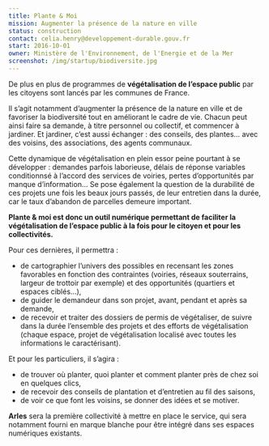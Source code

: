 ```yaml
---
title: Plante & Moi
mission: Augmenter la présence de la nature en ville
status: construction
contact: celia.henry@developpement-durable.gouv.fr
start: 2016-10-01
owner: Ministère de l'Environnement, de l'Energie et de la Mer
screenshot: /img/startup/biodiversite.jpg
---
```


De plus en plus de programmes de __végétalisation de l’espace public__ par les citoyens sont lancés par les communes de France.

Il s’agit notamment d’augmenter la présence de la nature en ville et de favoriser la biodiversité tout en améliorant le cadre de vie. Chacun peut ainsi faire sa demande, à titre personnel ou collectif, et commencer à jardiner. Et jardiner, c’est aussi échanger : des conseils, des plantes… avec des voisins, des associations, des agents communaux.

Cette dynamique de végétalisation en plein essor peine pourtant à se développer : demandes parfois laborieuse, délais de réponse variables conditionnsé à l’accord des services de voiries, pertes d’opportunités par manque d’information… Se pose également la question de la durabilité de ces projets une fois les beaux jours passés, de leur entretien dans la durée, car le taux d’abandon de parcelles demeure important.

__Plante & moi est donc un outil numérique permettant de faciliter la végétalisation de l’espace public à la fois pour le citoyen et pour les collectivités.__

Pour ces dernières, il permettra :

* de cartographier l’univers des possibles en recensant les zones favorables en fonction des contraintes (voiries, réseaux souterrains, largeur de trottoir par exemple) et des opportunités (quartiers et espaces ciblés…),
* de guider le demandeur dans son projet, avant, pendant et après sa demande,
* de recevoir et traiter des dossiers de permis de végétaliser, de suivre dans la durée l’ensemble des projets et des efforts de végétalisation (chaque espace, projet de végétalisation localisé avec toutes les informations le caractérisant).


Et pour les particuliers, il s’agira :

* de trouver où planter, quoi planter et comment planter près de chez soi en quelques clics,
* de recevoir des conseils de plantation et d’entretien au fil des saisons,
* de voir ce que font les voisins, se donner des idées et se motiver.

__Arles__ sera la première collectivité à mettre en place le service, qui sera notamment fourni en marque blanche pour être intégré dans ses espaces numériques existants.
